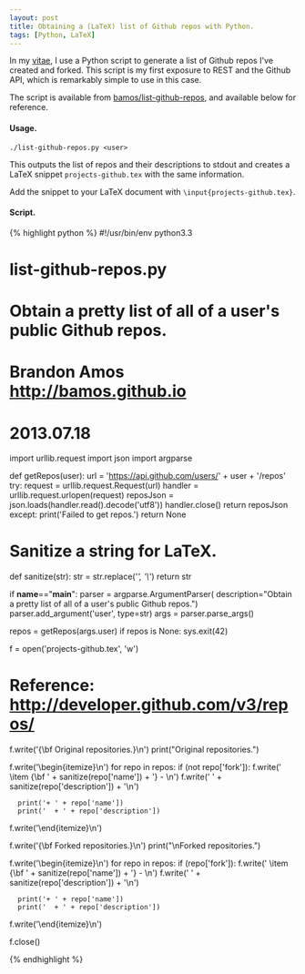 ```yaml
---
layout: post
title: Obtaining a (LaTeX) list of Github repos with Python.
tags: [Python, LaTeX]
---
```


In my [vitae](http://bamos.github.io/cv/), I use a Python script to
generate a list of Github repos I've created and forked.
This script is my first exposure to REST and the Github API,
which is remarkably simple to use in this case.

The script is available from
[bamos/list-github-repos](https://github.com/bamos/list-github-repos),
and available below for reference.

#### Usage.
`./list-github-repos.py <user>`

This outputs the list of repos and their descriptions to
stdout and creates a LaTeX snippet `projects-github.tex`
with the same information.

Add the snippet to your LaTeX document with
`\input{projects-github.tex}`.

#### Script.

{% highlight python %}
#!/usr/bin/env python3.3
#
# list-github-repos.py
# Obtain a pretty list of all of a user's public Github repos.
#
# Brandon Amos <http://bamos.github.io>
# 2013.07.18

import urllib.request
import json
import argparse

def getRepos(user):
  url = 'https://api.github.com/users/' + user + '/repos'
  try:
    request = urllib.request.Request(url)
    handler = urllib.request.urlopen(request)
    reposJson = json.loads(handler.read().decode('utf8'))
    handler.close()
    return reposJson
  except:
    print('Failed to get repos.')
    return None

# Sanitize a string for LaTeX.
def sanitize(str):
  str = str.replace('_', '\\_')
  return str

if __name__=="__main__":
  parser = argparse.ArgumentParser(
    description="Obtain a pretty list of all of a user's public Github repos.")
  parser.add_argument('user', type=str)
  args = parser.parse_args()

  repos = getRepos(args.user)
  if repos is None:
    sys.exit(42)

  f = open('projects-github.tex', 'w')

  # Reference: http://developer.github.com/v3/repos/
  f.write('{\\bf Original repositories.}\n')
  print("Original repositories.")

  f.write('\\begin{itemize}\n')
  for repo in repos:
    if (not repo['fork']):
      f.write('  \\item {\\bf ' + sanitize(repo['name']) + '} - \n')
      f.write('    ' + sanitize(repo['description']) + '\n')

      print('+ ' + repo['name'])
      print('  + ' + repo['description'])
  f.write('\\end{itemize}\n')

  
  f.write('{\\bf Forked repositories.}\n')
  print("\nForked repositories.")

  f.write('\\begin{itemize}\n')
  for repo in repos:
    if (repo['fork']):
      f.write('  \\item {\\bf ' + sanitize(repo['name']) + '} - \n')
      f.write('    ' + sanitize(repo['description']) + '\n')

      print('+ ' + repo['name'])
      print('  + ' + repo['description'])
  f.write('\\end{itemize}\n')

  f.close()

{% endhighlight %}
